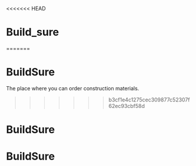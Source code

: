 <<<<<<< HEAD
# Build_sure
=======
# BuildSure
The place where you can order construction materials.
>>>>>>> b3cf1e4c1275cec309877c52307f62ec93cbf58d
# BuildSure
# BuildSure
